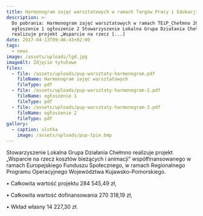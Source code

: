 ```yaml
---
title: Harmonogram zajęć warsztatowych w ramach Targów Pracy i Edukacji – 20.04.2017
description: >-
  Do pobrania: Harmonogram zajęć warsztatowych w ramach TEiP_Chełmno 2017
  ogłoszenie 1 ogłoszenie 2 Stowarzyszenie Lokalna Grupa Działania Chełmno
  realizuje projekt „Wsparcie na rzecz [...]
date: 2017-04-13T09:46:43+02:00
tags:
  - news
image: /assets/uploads/lgd.jpg
imageAlt: Zdjęcie tytułowe
files:
  - file: /assets/uploads/pup-warsztaty-harmonogram.pdf
    fileName: Harmonogram zajęć warsztatowych
    fileType: pdf
  - file: /assets/uploads/pup-warsztaty-harmonogram-2.pdf
    fileName: ogłoszenie 1
    fileType: pdf
  - file: /assets/uploads/pup-warsztaty-harmonogram-3.pdf
    fileName: ogłoszenie 2
    fileType: pdf
gallery:
  - caption: ulotka
    image: /assets/uploads/pup-tpie.bmp
---
```

Stowarzyszenie Lokalna Grupa Działania Chełmno realizuje projekt „Wsparcie na rzecz kosztów bieżących i animacji” współfinansowanego w ramach Europejskiego Funduszu Społecznego, w ramach Regionalnego Programu Operacyjnego Województwa Kujawsko-Pomorskiego.



• Całkowita wartość projektu 284 545,49 zł,



• Całkowita wartość dofinansowania 270 318,19 zł,



• Wkład własny 14 227,30 zł.

